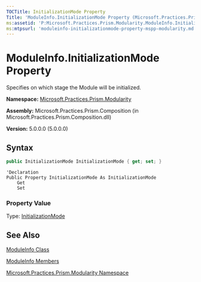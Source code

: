 ```yaml
---
TOCTitle: InitializationMode Property
Title: 'ModuleInfo.InitializationMode Property (Microsoft.Practices.Prism.Modularity)'
ms:assetid: 'P:Microsoft.Practices.Prism.Modularity.ModuleInfo.InitializationMode'
ms:mtpsurl: 'moduleinfo-initializationmode-property-mspp-modularity.md'
---
```


# ModuleInfo.InitializationMode Property

Specifies on which stage the Module will be initialized.

**Namespace:** [Microsoft.Practices.Prism.Modularity](mspp-modularity-namespace)

**Assembly:** Microsoft.Practices.Prism.Composition (in Microsoft.Practices.Prism.Composition.dll)

**Version:** 5.0.0.0 (5.0.0.0)

## Syntax

```C#
public InitializationMode InitializationMode { get; set; }
```

```VB
'Declaration
Public Property InitializationMode As InitializationMode
	Get
	Set
```

### Property Value

Type: [InitializationMode](initializationmode-enumeration-mspp-modularity)

## See Also

[ModuleInfo Class](moduleinfo-class-mspp-modularity)

[ModuleInfo Members](moduleinfo-members-mspp-modularity)

[Microsoft.Practices.Prism.Modularity Namespace](mspp-modularity-namespace)
